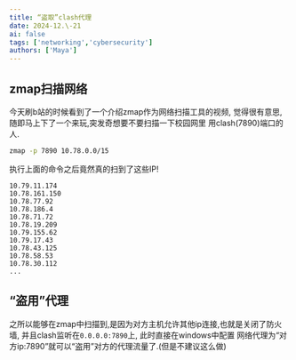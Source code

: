 ```yaml
---
title: “盗取”clash代理
date: 2024-12.\-21
ai: false
tags: ['networking','cybersecurity']
authors: ['Maya']
---
```


## zmap扫描网络

今天刷b站的时候看到了一个介绍zmap作为网络扫描工具的视频,
觉得很有意思,随即马上下了一个来玩,突发奇想要不要扫描一下校园网里
用clash(7890)端口的人.

```bash
zmap -p 7890 10.78.0.0/15
```

执行上面的命令之后竟然真的扫到了这些IP!

```
10.79.11.174
10.78.161.150
10.78.77.92
10.78.186.4
10.78.71.72
10.78.19.209
10.79.155.62
10.79.17.43
10.78.43.125
10.78.58.53
10.78.30.112
...
```

## “盗用”代理

之所以能够在zmap中扫描到,是因为对方主机允许其他ip连接,也就是关闭了防火墙, 并且clash监听在`0.0.0.0:7890`上, 此时直接在windows中配置
网络代理为“对方ip:7890”就可以“盗用”对方的代理流量了.(但是不建议这么做)